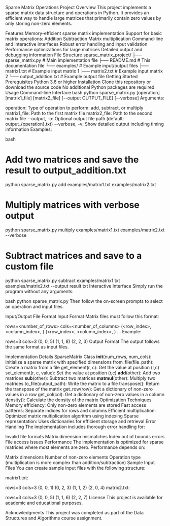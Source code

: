 Sparse Matrix Operations
Project Overview
This project implements a sparse matrix data structure and operations in Python. It provides an efficient way to handle large matrices that primarily contain zero values by only storing non-zero elements.

Features
Memory-efficient sparse matrix implementation
Support for basic matrix operations:
Addition
Subtraction
Matrix multiplication
Command-line and interactive interfaces
Robust error handling and input validation
Performance optimizations for large matrices
Detailed output and debugging information
File Structure
sparse_matrix_project/
├── sparse_matrix.py     # Main implementation file
├── README.md           # This documentation file
└── examples/           # Example input/output files
    ├── matrix1.txt     # Example input matrix 1
    ├── matrix2.txt     # Example input matrix 2
    └── output_addition.txt  # Example output file
Getting Started
Prerequisites
Python 3.6 or higher
Installation
Clone this repository or download the source code
No additional Python packages are required
Usage
Command-line Interface
bash
python sparse_matrix.py [operation] [matrix1_file] [matrix2_file] [--output OUTPUT_FILE] [--verbose]
Arguments:

operation: Type of operation to perform: add, subtract, or multiply
matrix1_file: Path to the first matrix file
matrix2_file: Path to the second matrix file
--output, -o: Optional output file path (default: output_{operation}.txt)
--verbose, -v: Show detailed output including timing information
Examples:

bash
# Add two matrices and save the result to output_addition.txt
python sparse_matrix.py add examples/matrix1.txt examples/matrix2.txt

# Multiply matrices with verbose output
python sparse_matrix.py multiply examples/matrix1.txt examples/matrix2.txt --verbose

# Subtract matrices and save to a custom file
python sparse_matrix.py subtract examples/matrix1.txt examples/matrix2.txt --output result.txt
Interactive Interface
Simply run the program without any arguments:

bash
python sparse_matrix.py
Then follow the on-screen prompts to select an operation and input files.

Input/Output File Format
Input Format
Matrix files must follow this format:

rows=<number_of_rows>
cols=<number_of_columns>
(<row_index>, <column_index>, <value>)
(<row_index>, <column_index>, <value>)
...
Example:

rows=3
cols=3
(0, 0, 5)
(1, 1, 8)
(2, 2, 3)
Output Format
The output follows the same format as input files.

Implementation Details
SparseMatrix Class
__init__(num_rows, num_cols): Initialize a sparse matrix with specified dimensions
from_file(file_path): Create a matrix from a file
get_element(r, c): Get the value at position (r,c)
set_element(r, c, value): Set the value at position (r,c)
__add__(other): Add two matrices
__sub__(other): Subtract two matrices
__matmul__(other): Multiply two matrices
to_file(output_path): Write the matrix to a file
transpose(): Return the transpose of the matrix
get_row(row): Get a dictionary of non-zero values in a row
get_col(col): Get a dictionary of non-zero values in a column
density(): Calculate the density of the matrix
Optimization Techniques
Memory efficiency: Only non-zero elements are stored
Fast access patterns: Separate indices for rows and columns
Efficient multiplication: Optimized matrix multiplication algorithm using indexing
Sparse representation: Uses dictionaries for efficient storage and retrieval
Error Handling
The implementation includes thorough error handling for:

Invalid file formats
Matrix dimension mismatches
Index out of bounds errors
File access issues
Performance
The implementation is optimized for sparse matrices where most elements are zero. Performance depends on:

Matrix dimensions
Number of non-zero elements
Operation type (multiplication is more complex than addition/subtraction)
Sample Input Files
You can create sample input files with the following structure:

matrix1.txt:

rows=3
cols=3
(0, 0, 1)
(0, 2, 3)
(1, 1, 2)
(2, 0, 4)
matrix2.txt:

rows=3
cols=3
(0, 0, 5)
(1, 1, 6)
(2, 2, 7)
License
This project is available for academic and educational purposes.

Acknowledgments
This project was completed as part of the Data Structures and Algorithms course assignment.

